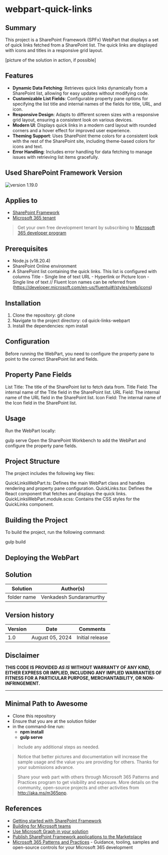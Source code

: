 # webpart-quick-links

## Summary

This project is a SharePoint Framework (SPFx) WebPart that displays a set of quick links fetched from a SharePoint list. The quick links are displayed with icons and titles in a responsive grid layout.

[picture of the solution in action, if possible]

## Features

- **Dynamic Data Fetching**: Retrieves quick links dynamically from a SharePoint list, allowing for easy updates without modifying code.
- **Customizable List Fields**: Configurable property pane options for specifying the list title and internal names of the fields for title, URL, and icon.
- **Responsive Design**: Adapts to different screen sizes with a responsive grid layout, ensuring a consistent look on various devices.
- **Modern UI**: Displays quick links in a modern card layout with rounded corners and a hover effect for improved user experience.
- **Theming Support**: Uses SharePoint theme colors for a consistent look with the rest of the SharePoint site, including theme-based colors for icons and text.
- **Error Handling**: Includes error handling for data fetching to manage issues with retrieving list items gracefully.

## Used SharePoint Framework Version

![version](https://img.shields.io/badge/version-1.19.0-green.svg)
1.19.0

## Applies to

- [SharePoint Framework](https://aka.ms/spfx)
- [Microsoft 365 tenant](https://docs.microsoft.com/en-us/sharepoint/dev/spfx/set-up-your-developer-tenant)

> Get your own free development tenant by subscribing to [Microsoft 365 developer program](http://aka.ms/o365devprogram)

## Prerequisites

- Node.js (v18.20.4)
- SharePoint Online environment
- A SharePoint list containing the quick links. This list is configured with columns
  Title - Single line of text
  URL - Hyperlink or Picture
  Icon - Single line of text // Fluent Icon names can be referred from (https://developer.microsoft.com/en-us/fluentui#/styles/web/icons)

## Installation

1. Clone the repository:
   git clone <repository-url>
2. Navigate to the project directory:
   cd quick-links-webpart
3. Install the dependencies:
   npm install

## Configuration

Before running the WebPart, you need to configure the property pane to point to the correct SharePoint list and fields.

## Property Pane Fields

List Title: The title of the SharePoint list to fetch data from.
Title Field: The internal name of the Title field in the SharePoint list.
URL Field: The internal name of the URL field in the SharePoint list.
Icon Field: The internal name of the Icon field in the SharePoint list.

## Usage

Run the WebPart locally:

gulp serve
Open the SharePoint Workbench to add the WebPart and configure the property pane fields.

## Project Structure

The project includes the following key files:

QuickLinksWebPart.ts: Defines the main WebPart class and handles rendering and property pane configuration.
QuickLinks.tsx: Defines the React component that fetches and displays the quick links.
QuickLinksWebPart.module.scss: Contains the CSS styles for the QuickLinks component.

## Building the Project

To build the project, run the following command:

gulp build

## Deploying the WebPart

## Solution

| Solution    | Author(s)               |
| ----------- | ----------------------- |
| folder name | Venkadesh Sundaramurthy |

## Version history

| Version | Date            | Comments        |
| ------- | --------------- | --------------- |
| 1.0     | August 05, 2024 | Initial release |

## Disclaimer

**THIS CODE IS PROVIDED _AS IS_ WITHOUT WARRANTY OF ANY KIND, EITHER EXPRESS OR IMPLIED, INCLUDING ANY IMPLIED WARRANTIES OF FITNESS FOR A PARTICULAR PURPOSE, MERCHANTABILITY, OR NON-INFRINGEMENT.**

---

## Minimal Path to Awesome

- Clone this repository
- Ensure that you are at the solution folder
- in the command-line run:
  - **npm install**
  - **gulp serve**

> Include any additional steps as needed.

> Notice that better pictures and documentation will increase the sample usage and the value you are providing for others. Thanks for your submissions advance.

> Share your web part with others through Microsoft 365 Patterns and Practices program to get visibility and exposure. More details on the community, open-source projects and other activities from http://aka.ms/m365pnp.

## References

- [Getting started with SharePoint Framework](https://docs.microsoft.com/en-us/sharepoint/dev/spfx/set-up-your-developer-tenant)
- [Building for Microsoft teams](https://docs.microsoft.com/en-us/sharepoint/dev/spfx/build-for-teams-overview)
- [Use Microsoft Graph in your solution](https://docs.microsoft.com/en-us/sharepoint/dev/spfx/web-parts/get-started/using-microsoft-graph-apis)
- [Publish SharePoint Framework applications to the Marketplace](https://docs.microsoft.com/en-us/sharepoint/dev/spfx/publish-to-marketplace-overview)
- [Microsoft 365 Patterns and Practices](https://aka.ms/m365pnp) - Guidance, tooling, samples and open-source controls for your Microsoft 365 development
